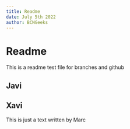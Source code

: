 ```yaml
---
title: Readme
date: July 5th 2022
author: BCNGeeks
---
```


# Readme

This is a readme test file for branches and github

## Javi

## Xavi

This is just a text written by Marc